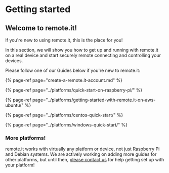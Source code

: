 # Getting started

## Welcome to remote.it!

If you're new to using remote.it, this is the place for you!

In this section, we will show you how to get up and running with remote.it on a real device and start securely remote connecting and controlling your devices.

Please follow one of our Guides below if you're new to remote.it:

{% page-ref page="create-a-remote.it-account.md" %}

{% page-ref page="../platforms/quick-start-on-raspberry-pi/" %}

{% page-ref page="../platforms/getting-started-with-remote.it-on-aws-ubuntu/" %}

{% page-ref page="../platforms/centos-quick-start/" %}

{% page-ref page="../platforms/windows-quick-start/" %}

### More platforms!

remote.it works with virtually any platform or device, not just Raspberry Pi and Debian systems. We are actively working on adding more guides for other platforms, but until then, [please contact us](http://support.remot3.it) for help getting set up with your platform!

